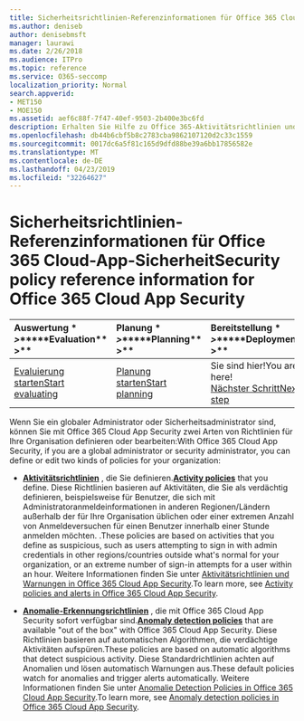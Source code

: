 ```yaml
---
title: Sicherheitsrichtlinien-Referenzinformationen für Office 365 Cloud-App-Sicherheit
ms.author: deniseb
author: denisebmsft
manager: laurawi
ms.date: 2/26/2018
ms.audience: ITPro
ms.topic: reference
ms.service: O365-seccomp
localization_priority: Normal
search.appverid:
- MET150
- MOE150
ms.assetid: aef6c88f-7f47-40ef-9503-2b400e3bc6fd
description: Erhalten Sie Hilfe zu Office 365-Aktivitätsrichtlinien und Erkennungsrichtlinien für Anomalien.
ms.openlocfilehash: db44b6cbf5b8c2783cba9862107120d2c33c1559
ms.sourcegitcommit: 0017dc6a5f81c165d9dfd88be39a6bb17856582e
ms.translationtype: MT
ms.contentlocale: de-DE
ms.lasthandoff: 04/23/2019
ms.locfileid: "32264627"
---
```

# <a name="security-policy-reference-information-for-office-365-cloud-app-security"></a><span data-ttu-id="f70e7-103">Sicherheitsrichtlinien-Referenzinformationen für Office 365 Cloud-App-Sicherheit</span><span class="sxs-lookup"><span data-stu-id="f70e7-103">Security policy reference information for Office 365 Cloud App Security</span></span>
  
|<span data-ttu-id="f70e7-104">Auswertung \* *\>*\*</span><span class="sxs-lookup"><span data-stu-id="f70e7-104">\*\*\*\*Evaluation\*\* \>\*\*</span></span>|<span data-ttu-id="f70e7-105">Planung \* *\>*\*</span><span class="sxs-lookup"><span data-stu-id="f70e7-105">\*\*\*\*Planning\*\* \>\*\*</span></span>|<span data-ttu-id="f70e7-106">Bereitstellung \* *\>*\*</span><span class="sxs-lookup"><span data-stu-id="f70e7-106">\*\*\*\*Deployment\*\* \>\*\*</span></span>|<span data-ttu-id="f70e7-107">Auslastung \* \* \* \*</span><span class="sxs-lookup"><span data-stu-id="f70e7-107">\*\*\*\*Utilization\*\*\*\*</span></span>|
|:-----|:-----|:-----|:-----|
|[<span data-ttu-id="f70e7-108">Evaluierung starten</span><span class="sxs-lookup"><span data-stu-id="f70e7-108">Start evaluating</span></span>](office-365-cas-overview.md) <br/> |[<span data-ttu-id="f70e7-109">Planung starten</span><span class="sxs-lookup"><span data-stu-id="f70e7-109">Start planning</span></span>](get-ready-for-office-365-cas.md) <br/> |<span data-ttu-id="f70e7-110">Sie sind hier!</span><span class="sxs-lookup"><span data-stu-id="f70e7-110">You are here!</span></span>  <br/> [<span data-ttu-id="f70e7-111">Nächster Schritt</span><span class="sxs-lookup"><span data-stu-id="f70e7-111">Next step</span></span>](review-office-365-cas-alerts.md) <br/> |[<span data-ttu-id="f70e7-112">Verwendung beginnen</span><span class="sxs-lookup"><span data-stu-id="f70e7-112">Start utilizing</span></span>](utilization-activities-for-ocas.md) <br/> |
   
<span data-ttu-id="f70e7-113">Wenn Sie ein globaler Administrator oder Sicherheitsadministrator sind, können Sie mit Office 365 Cloud App Security zwei Arten von Richtlinien für Ihre Organisation definieren oder bearbeiten:</span><span class="sxs-lookup"><span data-stu-id="f70e7-113">With Office 365 Cloud App Security, if you are a global administrator or security administrator, you can define or edit two kinds of policies for your organization:</span></span>
  
- <span data-ttu-id="f70e7-114">**[Aktivitätsrichtlinien](activity-policies-and-alerts.md)** , die Sie definieren.</span><span class="sxs-lookup"><span data-stu-id="f70e7-114">**[Activity policies](activity-policies-and-alerts.md)** that you define.</span></span> <span data-ttu-id="f70e7-115">Diese Richtlinien basieren auf Aktivitäten, die Sie als verdächtig definieren, beispielsweise für Benutzer, die sich mit Administratoranmeldeinformationen in anderen Regionen/Ländern außerhalb der für Ihre Organisation üblichen oder einer extremen Anzahl von Anmeldeversuchen für einen Benutzer innerhalb einer Stunde anmelden möchten. .</span><span class="sxs-lookup"><span data-stu-id="f70e7-115">These policies are based on activities that you define as suspicious, such as users attempting to sign in with admin credentials in other regions/countries outside what's normal for your organization, or an extreme number of sign-in attempts for a user within an hour.</span></span> <span data-ttu-id="f70e7-116">Weitere Informationen finden Sie unter [Aktivitätsrichtlinien und Warnungen in Office 365 Cloud App Security](activity-policies-and-alerts.md).</span><span class="sxs-lookup"><span data-stu-id="f70e7-116">To learn more, see [Activity policies and alerts in Office 365 Cloud App Security](activity-policies-and-alerts.md).</span></span>
    
- <span data-ttu-id="f70e7-117">**[Anomalie-Erkennungsrichtlinien](anomaly-detection-policies-in-ocas.md)** , die mit Office 365 Cloud App Security sofort verfügbar sind.</span><span class="sxs-lookup"><span data-stu-id="f70e7-117">**[Anomaly detection policies](anomaly-detection-policies-in-ocas.md)** that are available "out of the box" with Office 365 Cloud App Security.</span></span> <span data-ttu-id="f70e7-118">Diese Richtlinien basieren auf automatischen Algorithmen, die verdächtige Aktivitäten aufspüren.</span><span class="sxs-lookup"><span data-stu-id="f70e7-118">These policies are based on automatic algorithms that detect suspicious activity.</span></span> <span data-ttu-id="f70e7-119">Diese Standardrichtlinien achten auf Anomalien und lösen automatisch Warnungen aus.</span><span class="sxs-lookup"><span data-stu-id="f70e7-119">These default policies watch for anomalies and trigger alerts automatically.</span></span> <span data-ttu-id="f70e7-120">Weitere Informationen finden Sie unter [Anomalie Detection Policies in Office 365 Cloud App Security](anomaly-detection-policies-in-ocas.md).</span><span class="sxs-lookup"><span data-stu-id="f70e7-120">To learn more, see [Anomaly detection policies in Office 365 Cloud App Security](anomaly-detection-policies-in-ocas.md).</span></span>
    

